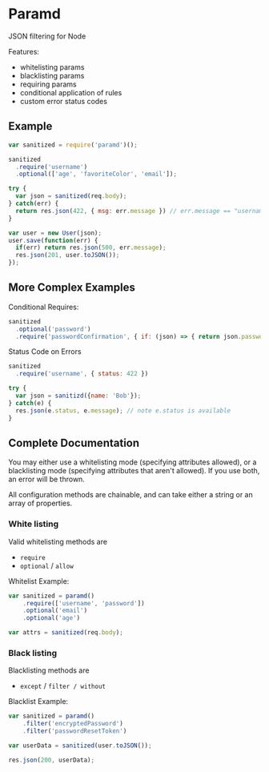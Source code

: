 # Paramd

JSON filtering for Node

Features:

- whitelisting params
- blacklisting params
- requiring params
- conditional application of rules
- custom error status codes

## Example

```js
var sanitized = require('paramd')();

sanitized
  .require('username')
  .optional(['age', 'favoriteColor', 'email']);

try {
  var json = sanitized(req.body);
} catch(err) {
  return res.json(422, { msg: err.message }) // err.message == "username is missing"
}

var user = new User(json);
user.save(function(err) {
  if(err) return res.json(500, err.message);
  res.json(201, user.toJSON());
});
```

## More Complex Examples


Conditional Requires:

```js
sanitized
  .optional('password')
  .require('passwordConfirmation', { if: (json) => { return json.password !== undefined } }) // using ES6 syntax
```

Status Code on Errors

```js
sanitized
  .require('username', { status: 422 })

try {
  var json = sanitizd({name: 'Bob'});
} catch(e) {
  res.json(e.status, e.message); // note e.status is available
}
```

## Complete Documentation

You may either use a whitelisting mode (specifying attributes allowed), or a blacklisting mode (specifying attributes that aren't allowed).
If you use both, an error will be thrown.

All configuration methods are chainable, and can take either a string or an array of properties.

### White listing

Valid whitelisting methods are

- `require`
- `optional` / `allow`

Whitelist Example:

```js
var sanitized = paramd()
    .require(['username', 'password'])
    .optional('email')
    .optional('age')

var attrs = sanitized(req.body);
```

### Black listing

Blacklisting methods are

- `except` / `filter / without`

Blacklist Example:

```js
var sanitized = paramd()
    .filter('encryptedPassword')
    .filter('passwordResetToken')

var userData = sanitized(user.toJSON());

res.json(200, userData);
```

